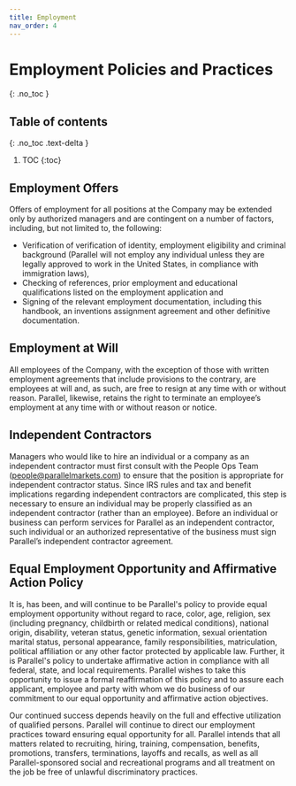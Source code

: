 ```yaml
---
title: Employment
nav_order: 4
---
```

# Employment Policies and Practices
{: .no_toc }

## Table of contents
{: .no_toc .text-delta }

1. TOC
{:toc}

## Employment Offers
Offers of employment for all positions at the Company may be extended only by authorized managers and are contingent on a number of factors, including, but not limited to, the following:

 * Verification of verification of identity, employment eligibility and criminal background (Parallel will not employ any individual unless they are legally approved to work in the United States, in compliance with immigration laws), 
 * Checking of references, prior employment and educational qualifications listed on the employment application and 
 * Signing of the relevant employment documentation, including this handbook, an inventions assignment agreement and other definitive documentation.

## Employment at Will
All employees of the Company, with the exception of those with written employment agreements that include provisions to the contrary, are employees at will and, as such, are free to resign at any time with or without reason. Parallel, likewise, retains the right to terminate an employee’s employment at any time with or without reason or notice.

## Independent Contractors
Managers who would like to hire an individual or a company as an independent contractor must first consult with the People Ops Team ([people@parallelmarkets.com](mailto:people@parallelmarkets.com)) to ensure that the position is appropriate for independent contractor status. Since IRS rules and tax and benefit implications regarding independent contractors are complicated, this step is necessary to ensure an individual may be properly classified as an independent contractor (rather than an employee). Before an individual or business can perform services for Parallel as an independent contractor, such individual or an authorized representative of the business must sign Parallel’s independent contractor agreement.

## Equal Employment Opportunity and Affirmative Action Policy
It is, has been, and will continue to be Parallel's policy to provide equal employment opportunity without regard to race, color, age, religion, sex (including pregnancy, childbirth or related medical conditions), national origin, disability, veteran status, genetic information, sexual orientation marital status, personal appearance, family responsibilities, matriculation, political affiliation or any other factor protected by applicable law. Further, it is Parallel's policy to undertake affirmative action in compliance with all federal, state, and local requirements. Parallel wishes to take this opportunity to issue a formal reaffirmation of this policy and to assure each applicant, employee and party with whom we do business of our commitment to our equal opportunity and affirmative action objectives.

Our continued success depends heavily on the full and effective utilization of qualified persons. Parallel will continue to direct our employment practices toward ensuring equal opportunity for all. Parallel intends that all matters related to recruiting, hiring, training, compensation, benefits, promotions, transfers, terminations, layoffs and recalls, as well as all Parallel-sponsored social and recreational programs and all treatment on the job be free of unlawful discriminatory practices.
